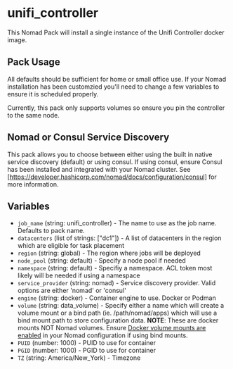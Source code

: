 # unifi_controller

<!-- Include a brief description of your pack -->

This Nomad Pack will install a single instance of the Unifi Controller docker image.

## Pack Usage

<!-- Include information about how to use your pack -->
All defaults should be sufficient for home or small office use. If your Nomad installation has been customzied you'll need to change a few variables to ensure it is scheduled properly. 

Currently, this pack only supports volumes so ensure you pin the controller to the same node.

## Nomad or Consul Service Discovery

This pack allows you to choose between either using the built in native service discovery (default) or using consul. If using consul, ensure Consul has been installed and integrated with your Nomad cluster. See [https://developer.hashicorp.com/nomad/docs/configuration/consul] for more information.

## Variables

<!-- Include information on the variables from your pack -->

- `job_name` (string: unifi_controller) - The name to use as the job name. Defaults to pack name.
- `datacenters` (list of strings: ["dc1"]) - A list of datacenters in the region which are eligible for task placement
- `region` (string: global) - The region where jobs will be deployed
- `node_pool` (string: default) - Specify a node pool if needed
- `namespace` (string: default) - Specifiy a namespace. ACL token most likely will be needed if using a namespace
- `service_provider` (string: nomad) - Service discovery provider. Valid options are either 'nomad' or 'consul'
- `engine` (string: docker) - Container engine to use. Docker or Podman
- `volume` (string: data_volume) - Specify either a name which will create a volume mount or a bind path (ie. /path/nomad/apps) which will use a bind mount path to store configuration data. **NOTE**: These are docker mounts NOT Nomad volumes. Ensure [Docker volume mounts are enabled](https://developer.hashicorp.com/nomad/docs/drivers/docker#volumes-1) in your Nomad configuration if using bind mounts.
- `PUID` (number: 1000) - PUID to use for container
- `PGID` (number: 1000) - PGID to use for container
- `TZ` (string: America/New_York) - Timezone 


